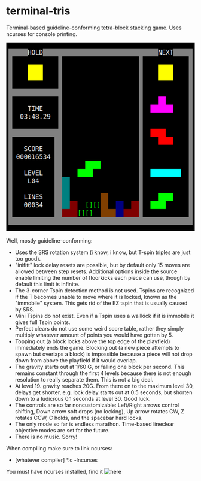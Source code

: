 # terminal-tris
Terminal-based guideline-conforming tetra-block stacking game. Uses ncurses for console printing.

![terminaltris gameplay](matrix.png)

Well, mostly guideline-conforming:
- Uses the SRS rotation system (i know, i know, but T-spin triples are just too good). 
- "inifitt" lock delay resets are possible, but by default only 15 moves are allowed between step resets. Additional options inside the source enable limiting the number of floorkicks each piece can use, though by default this limit is infinite.
- The 3-corner Tspin detection method is not used. Tspins are recognized if the T becomes unable to move where it is locked, known as the "immobile" system. This gets rid of the EZ tspin that is usually caused by SRS.
- Mini Tspins do not exist. Even if a Tspin uses a wallkick if it is immobile it gives full Tspin points.
- Perfect clears do not use some weird score table, rather they simply multiply whatever amount of points you would have gotten by 5.
- Topping out (a block locks above the top edge of the playfield) immediately ends the game. Blocking out (a new piece attempts to spawn but overlaps a block) is impossible because a piece will not drop down from above the playfield if it would overlap.
- The gravity starts out at 1/60 G, or falling one block per second. This remains constant through the first 4 levels because there is not enough resolution to really separate them. This is not a big deal.
- At level 19. gravity reaches 20G. From there on to the maximum level 30, delays get shorter, e.g. lock delay starts out at 0.5 seconds, but shorten down to a ludicrous 0.1 seconds at level 30. Good luck.
- The controls are so far noncustomizable: Left/Right arrows control shifting, Down arrow soft drops (no locking), Up arrow rotates CW, Z rotates CCW, C holds, and the spacebar hard locks.
- The only mode so far is endless marathon. Time-based lineclear objective modes are set for the future.
- There is no music. Sorry!

When compiling make sure to link ncurses:
- [whatever compiler] *.c \-lncurses


You must have ncurses installed, find it ![here](https://invisible-island.net/ncurses/)
